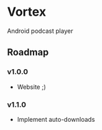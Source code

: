 # Vortex

Android podcast player

## Roadmap

### v1.0.0
- Website ;)

### v1.1.0
- Implement auto-downloads